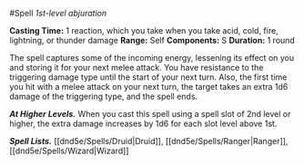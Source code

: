 #Spell
*1st-level abjuration*

**Casting Time:** 1 reaction, which you take when you take acid, cold, fire, lightning, or thunder damage
**Range:** Self
**Components:** S
**Duration:** 1 round

The spell captures some of the incoming energy, lessening its effect on you and storing it for your next melee attack. You have resistance to the triggering damage type until the start of your next turn. Also, the first time you hit with a melee attack on your next turn, the target takes an extra 1d6 damage of the triggering type, and the spell ends.

***At Higher Levels.*** When you cast this spell using a spell slot of 2nd level or higher, the extra damage increases by 1d6 for each slot level above 1st.

***Spell Lists.*** [[dnd5e/Spells/Druid\|Druid]], [[dnd5e/Spells/Ranger\|Ranger]], [[dnd5e/Spells/Wizard\|Wizard]]